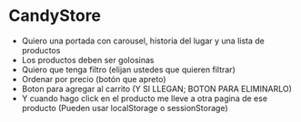 # CandyStore
-	Quiero una portada con carousel, historia del lugar y una lista de productos
-	Los productos deben ser golosinas
-	Quiero que tenga filtro (elijan ustedes que quieren filtrar)
-	Ordenar por precio (botón que apreto)
-	Boton para agregar al carrito (Y SI LLEGAN; BOTON PARA ELIMINARLO)
-	Y cuando hago click en el producto me lleve a otra pagina de ese producto (Pueden usar localStorage o sessionStorage)
